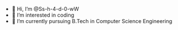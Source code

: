 - 👋 Hi, I’m @Ss-h-4-d-0-wW
- 👀 I’m interested in coding
- 🌱 I’m currently pursuing B.Tech in Computer Science Engineering


<!---
Ss-h-4-d-0-wW/Ss-h-4-d-0-wW is a ✨ special ✨ repository because its `README.md` (this file) appears on your GitHub profile.
You can click the Preview link to take a look at your changes.
--->
